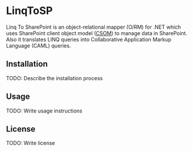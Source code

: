 # LinqToSP

Linq To SharePoint is an object-relational mapper (O/RM) for .NET which uses SharePoint client object model ([CSOM](https://go.microsoft.com/fwlink/?LinkId=531344)) to manage data in SharePoint.
Also it translates LINQ queries into Collaborative Application Markup Language (CAML) queries.

## Installation

TODO: Describe the installation process

## Usage

TODO: Write usage instructions

## License

TODO: Write license
